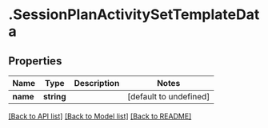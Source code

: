 # .SessionPlanActivitySetTemplateData

## Properties

Name | Type | Description | Notes
------------ | ------------- | ------------- | -------------
**name** | **string** |  | [default to undefined]


[[Back to API list]](../README.md#documentation-for-api-endpoints) [[Back to Model list]](../README.md#documentation-for-models) [[Back to README]](../README.md)
